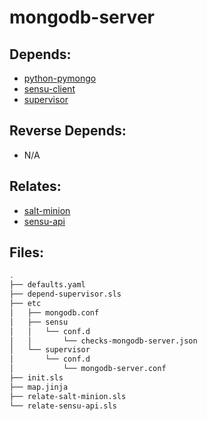 # mongodb-server

## Depends:

  -  [python-pymongo](/salt/python-pymongo)
  -  [sensu-client](/salt/sensu-client)
  -  [supervisor](/salt/supervisor)

## Reverse Depends:

  -  N/A

## Relates:

  -  [salt-minion](/salt/salt-minion)
  -  [sensu-api](/salt/sensu-api)

## Files:

```bash
.
├── defaults.yaml
├── depend-supervisor.sls
├── etc
│   ├── mongodb.conf
│   ├── sensu
│   │   └── conf.d
│   │       └── checks-mongodb-server.json
│   └── supervisor
│       └── conf.d
│           └── mongodb-server.conf
├── init.sls
├── map.jinja
├── relate-salt-minion.sls
└── relate-sensu-api.sls
```
